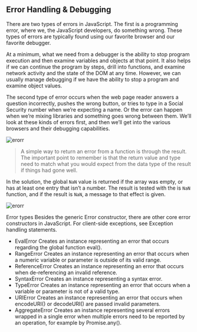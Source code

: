 ## Error Handling & Debugging

There are two types of errors in JavaScript. The first is a programming error, where we, the JavaScript developers, do something wrong. These types of errors are typically found using our favorite browser and our favorite debugger.

At a minimum, what we need from a debugger is the ability to stop program execution and then examine variables and objects at that point. It also helps if we can continue the program by steps, drill into functions, and examine network activity and the state of the DOM at any time. However, we can usually manage debugging if we have the ability to stop a program and examine object values.

The second type of error occurs when the web page reader answers a question incorrectly, pushes the wrong button, or tries to type in a Social Security number when we’re expecting a name. Or the error can happen when we’re mixing libraries and something goes wrong between them. We’ll look at these kinds of errors first, and then we’ll get into the various browsers and their debugging capabilities.



![erorr](https://www.valentinog.com/blog/static/199d49f6c5443ce3336c96cf4e2395f8/c1b63/error-handling-javascript.png)

> A simple way to return an error from a function is through the result. The important point to remember is that the return value and type need to match what you would expect from the data type of the result if things had gone well.

In the solution, the global `NaN` value is returned if the array was empty, or has at least one entry that isn’t a number.
The result is tested with the is `NaN` function, and if the result is `NaN`, a message to that effect is given.



![erorr](https://miro.medium.com/max/2514/1*s8MYrR4abDGWXrOKDUEFGA.png)


Error types
Besides the generic Error constructor, there are other core error constructors in JavaScript. For client-side exceptions, see Exception handling statements.

- EvalError
Creates an instance representing an error that occurs regarding the global function eval().
- RangeError
Creates an instance representing an error that occurs when a numeric variable or parameter is outside of its valid range.
- ReferenceError
Creates an instance representing an error that occurs when de-referencing an invalid reference.
- SyntaxError
Creates an instance representing a syntax error.
- TypeError
Creates an instance representing an error that occurs when a variable or parameter is not of a valid type.
- URIError
Creates an instance representing an error that occurs when encodeURI() or decodeURI() are passed invalid parameters.
- AggregateError
Creates an instance representing several errors wrapped in a single error when multiple errors need to be reported by an operation, for example by Promise.any().

